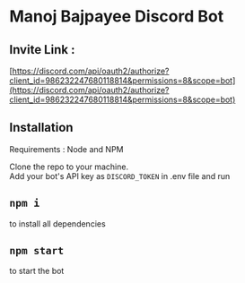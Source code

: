 # Manoj Bajpayee Discord Bot

## Invite Link :

[https://discord.com/api/oauth2/authorize?client_id=986232247680118814&permissions=8&scope=bot](https://discord.com/api/oauth2/authorize?client_id=986232247680118814&permissions=8&scope=bot)

## Installation

Requirements : Node and NPM

Clone the repo to your machine.
<br/>
Add your bot's API key as `DISCORD_TOKEN` in .env file and run

## `npm i`

to install all dependencies

## `npm start`

to start the bot